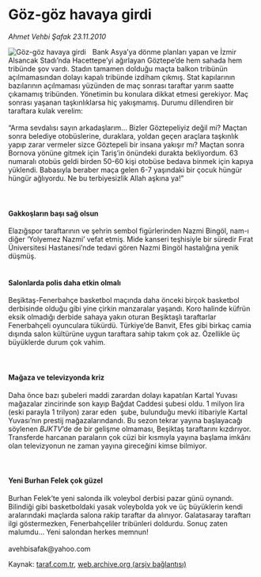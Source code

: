 # Göz-göz havaya girdi

*Ahmet Vehbi Şafak 23.11.2010*

<div class="yazi"><img align="left" alt="Göz-göz havaya girdi" border="0" src="http://www.taraf.com.tr/fotoraflar/makaleler/goz-goz-havaya-girdi_7351_orijinal.jpg" style="border-right-width:10px; border-color:#FFFFFF"/><p>Bank Asya’ya dönme planları yapan ve İzmir Alsancak Stadı’nda Hacettepe’yi ağırlayan Göztepe’de hem sahada hem tribünde şov vardı. Stadın tamamen dolduğu maçta balkon tribünün açılmamasından dolayı kapalı tribünde izdiham çıkmış. Stat kapılarının bazılarının açılmaması yüzünden de maç sonrası taraftar yarım saatte çıkamamış tribünden. Yönetimin bu konulara dikkat etmesi gerekiyor. Maç sonrası yaşanan taşkınlıklarsa hiç yakışmamış. Durumu dillendiren bir taraftara kulak verelim: <br/><br/>“Arma sevdalısı sayın arkadaşlarım... Bizler Göztepeliyiz değil mi? Maçtan sonra belediye otobüslerine, duraklara, yoldan geçen araçlara taşkınlık yapıp zarar vermeler sizce Göztepeli bir insana yakışır mı? Maçtan sonra Bornova yönüne gitmek için Tariş’in önündeki durakta bekliyordum. 63 numaralı otobüs geldi birden 50-60 kişi otobüse bedava binmek için kapıya yüklendi. Babasıyla beraber maça gelen 6-7 yaşındaki bir çocuk hüngür hüngür ağlıyordu. Ne bu terbiyesizlik Allah aşkına ya!”<br/><br/><br/></p>
<h4>Gakkoşların başı sağ olsun</h4>
<p>Elazığspor taraftarının ve şehrin sembol figürlerinden Nazmi Bingöl, nam-ı diğer ‘Yolyemez Nazmi’ vefat etmiş. Mide kanseri teşhisiyle bir süredir Fırat Üniversitesi Hastanesi’nde tedavi gören Nazmi Bingöl hastalığına yenik düşmüş.   <br/>  <b><br/></b></p>
<h4>Salonlarda polis daha etkin olmalı</h4>
<p>Beşiktaş-Fenerbahçe basketbol maçında daha önceki birçok basketbol derbisinde olduğu gibi yine çirkin manzaralar yaşandı. Koro halinde küfrün eksik olmadığı derbide sahaya yakın oturan Beşiktaşlı taraftarlar Fenerbahçeli oyunculara tükürdü. Türkiye’de Banvit, Efes gibi birkaç camia dışında salon kültürüne uygun taraftara sahip takım çok az. Özellikle üç büyüklerde durum çok vahim.<br/><br/><br/></p>
<h4>Mağaza ve televizyonda kriz</h4>
<p>Daha önce bazı şubeleri maddi zarardan dolayı kapatılan Kartal Yuvası mağazalar zincirinde son kayıp Bağdat Caddesi şubesi oldu. 1 milyon lira (eski parayla 1 trilyon) zarar eden  şube, bulunduğu mevki itibariyle Kartal Yuvası’nın prestij mağazalarındandı. Bu sezon tekrar yayına başlayacağı söylenen <i>BJKTV</i>’de de bir gelişme olmaması, Beşiktaş taraftarını kızdırıyor. Transferde harcanan paraların çok cüzi bir kısmıyla yayına başlama imkânı olan televizyonun ne zaman yayına gireceğini kimse bilmiyor.<br/><br/><br/></p>
<h4>Yeni Burhan Felek çok güzel</h4>
<p>Burhan Felek’te yeni salonda ilk voleybol derbisi pazar günü oynandı. Bilindiği gibi basketboldaki yasak voleybolda yok ve üç büyüklerin kendi aralarındaki maçlarda salona rakip taraftar da alınıyor. Galatasaray taraftarı ilgi göstermezken, Fenerbahçeliler tribünleri doldurdu. Sonuç zaten malumdu... Yeni salondan herkes memnun!<br/><br/>avehbisafak@yahoo.com</p></div>

Kaynak: [taraf.com.tr](http://www.taraf.com.tr:80/ahmet-vehbi-safak/makale-goz-goz-havaya-girdi.htm), [web.archive.org (arşiv bağlantısı)](http://web.archive.org/web/20101125132406/http://www.taraf.com.tr:80/ahmet-vehbi-safak/makale-goz-goz-havaya-girdi.htm)
